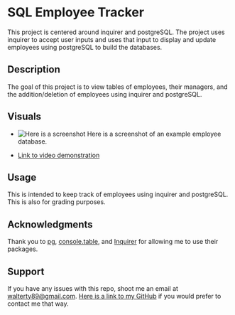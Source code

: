 # SQL Employee Tracker
This project is centered around inquirer and postgreSQL. The project uses inquirer to accept user inputs and uses that input to display and update employees using postgreSQL to build the databases.

## Description
The goal of this project is to view tables of employees, their managers, and the addition/deletion of employees using inquirer and postgreSQL. 

## Visuals
* ![Here is a screenshot](xxxxxxxxxxxxxx) Here is a screenshot of an example employee database.

* [Link to video demonstration](xxxxxxxxxxxxxxx)

## Usage
This is intended to keep track of employees using inquirer and postgreSQL. This is also for grading purposes.

## Acknowledgments
Thank you to [pg](https://www.npmjs.com/package/pg), [console.table](https://www.npmjs.com/package/console.table), and [Inquirer](https://www.npmjs.com/package/inquirer) for allowing me to use their packages.

## Support
If you have any issues with this repo, shoot me an email at walterty89@gmail.com. [Here is a link to my GitHub](https://github.com/TyWalter) if you would prefer to contact me that way. 